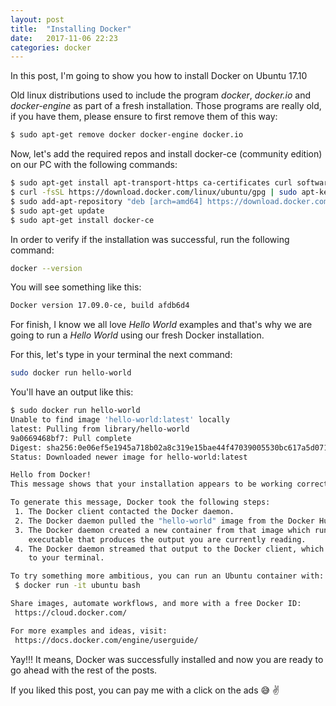 ```yaml
---
layout: post
title:  "Installing Docker"
date:   2017-11-06 22:23
categories: docker
---
```


In this post, I'm going to show you how to install Docker on Ubuntu 17.10

Old linux distributions used to include the program *docker*, *docker.io* and *docker-engine* as part of a fresh installation.
Those programs are really old, if you have them, please ensure to first remove them of this way:
```sh
$ sudo apt-get remove docker docker-engine docker.io
```

Now, let's add the required repos and install docker-ce (community edition) on our PC with the following commands:

```sh
$ sudo apt-get install apt-transport-https ca-certificates curl software-properties-common
$ curl -fsSL https://download.docker.com/linux/ubuntu/gpg | sudo apt-key add -
$ sudo add-apt-repository "deb [arch=amd64] https://download.docker.com/linux/ubuntu zesty stable"
$ sudo apt-get update
$ sudo apt-get install docker-ce
```

In order to verify if the installation was successful, run the following command: 
```sh
docker --version
```

You will see something like this:
```sh
﻿Docker version 17.09.0-ce, build afdb6d4
```

For finish, I know we all love *Hello World* examples and that's why we are going to run a *Hello World* using our
fresh Docker installation. 

For this, let's type in your terminal the next command:
```sh
sudo docker run hello-world
```

You'll have an output like this:
```sh
﻿$ sudo docker run hello-world
Unable to find image 'hello-world:latest' locally
latest: Pulling from library/hello-world
9a0669468bf7: Pull complete 
Digest: sha256:0e06ef5e1945a718b02a8c319e15bae44f47039005530bc617a5d071190ed3fc
Status: Downloaded newer image for hello-world:latest

Hello from Docker!
This message shows that your installation appears to be working correctly.

To generate this message, Docker took the following steps:
 1. The Docker client contacted the Docker daemon.
 2. The Docker daemon pulled the "hello-world" image from the Docker Hub.
 3. The Docker daemon created a new container from that image which runs the
    executable that produces the output you are currently reading.
 4. The Docker daemon streamed that output to the Docker client, which sent it
    to your terminal.

To try something more ambitious, you can run an Ubuntu container with:
 $ docker run -it ubuntu bash

Share images, automate workflows, and more with a free Docker ID:
 https://cloud.docker.com/

For more examples and ideas, visit:
 https://docs.docker.com/engine/userguide/
```

Yay!!! It means, Docker was successfully installed and now you are ready to go ahead with the rest of the posts.

If you liked this post, you can pay me with a click on the ads :sweat_smile: :v:

<script async src="//pagead2.googlesyndication.com/pagead/js/adsbygoogle.js"></script>
<!-- inferior -->
<ins class="adsbygoogle"
     style="display:inline-block;width:728px;height:90px"
     data-ad-client="ca-pub-5428825449848403"
     data-ad-slot="1328012179"></ins>
<script>
(adsbygoogle = window.adsbygoogle || []).push({});
</script>